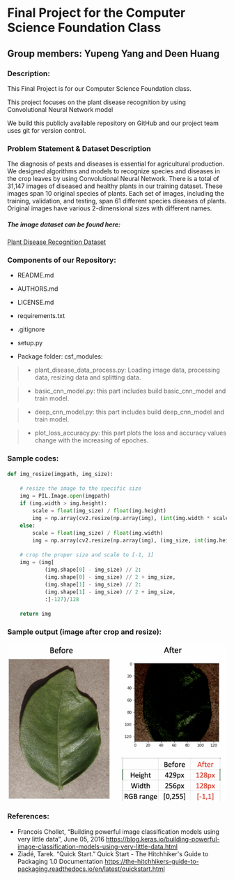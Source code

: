# Final Project for the Computer Science Foundation Class

## Group members: Yupeng Yang and Deen Huang

### Description:

 This Final Project is for our Computer Science Foundation class.

 This project focuses on the plant disease recognition by using Convolutional Neural Network model

 We build this publicly available repository on GitHub and our project team uses git for version control.

### Problem Statement & Dataset Description
 The diagnosis of pests and diseases is essential for agricultural production. We designed algorithms and models to recognize species and diseases in the crop leaves by using Convolutional Neural Network. There is a total of 31,147 images of diseased and healthy plants in our training dataset. These images span 10 original species of plants. Each set of images, including the training, validation, and testing, span 61 different species diseases of plants. Original images have various 2-dimensional sizes with different names.
 
##### The image dataset can be found here:
[Plant Disease Recognition Dataset](https://drive.google.com/file/d/1x5yPRbF6_I-yS0zCS3zU26_3Ns9iXTr3/view?usp=sharing
)

### Components of our Repository:

* README.md

* AUTHORS.md

* LICENSE.md

* requirements.txt

* .gitignore

* setup.py

* Package folder: csf_modules:

> - plant_disease_data_process.py: Loading image data, processing data, resizing data and splitting data.

> - basic_cnn_model.py: this part includes build basic_cnn_model and train model.

> - deep_cnn_model.py: this part includes build deep_cnn_model and train model.

> - plot_loss_accuracy.py: this part plots the loss and accuracy values change with the increasing of epoches.

### Sample codes:
```python
def img_resize(imgpath, img_size):
    
    # resize the image to the specific size
    img = PIL.Image.open(imgpath)
    if (img.width > img.height):
        scale = float(img_size) / float(img.height)
        img = np.array(cv2.resize(np.array(img), (int(img.width * scale + 1), img_size))).astype(np.float32)
    else:
        scale = float(img_size) / float(img.width)
        img = np.array(cv2.resize(np.array(img), (img_size, int(img.height * scale + 1)))).astype(np.float32)
        
    # crop the proper size and scale to [-1, 1]
    img = (img[
            (img.shape[0] - img_size) // 2:
            (img.shape[0] - img_size) // 2 + img_size,
            (img.shape[1] - img_size) // 2:
            (img.shape[1] - img_size) // 2 + img_size,
            :]-127)/128
            
    return img
```
### Sample output (image after crop and resize):

![alt text][output-img]

[output-img]:resize.png "Output image after crop and resize"

### References:
* Francois Chollet, “Building powerful image classification models using very little data”, June 05, 2016
https://blog.keras.io/building-powerful-image-classification-models-using-very-little-data.html
* Ziadé, Tarek. “Quick Start.” Quick Start - The Hitchhiker's Guide to Packaging 1.0 Documentation 
https://the-hitchhikers-guide-to-packaging.readthedocs.io/en/latest/quickstart.html
